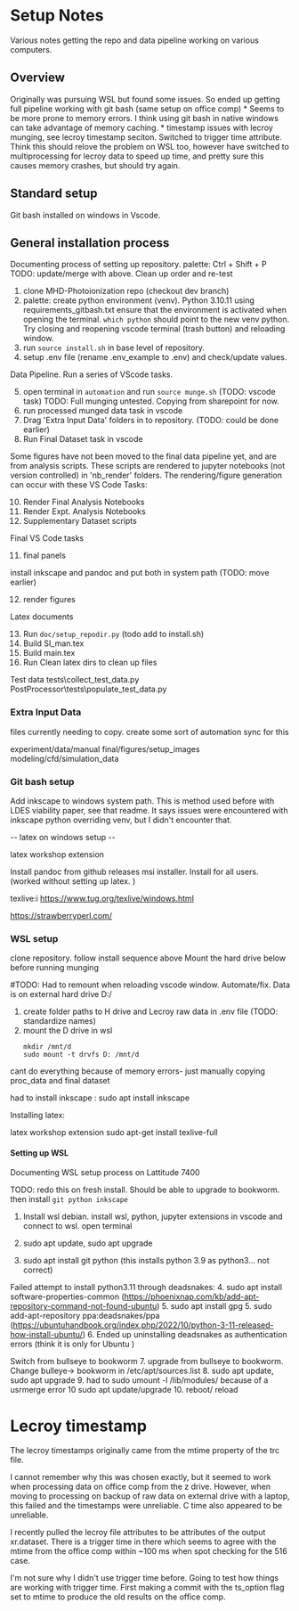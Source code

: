 # Setup Notes

Various notes getting the repo and data pipeline working on various computers. 

## Overview

Originally was pursuing WSL but found some issues. So ended up getting full pipeline working with git bash (same setup on office comp)
    * Seems to be more prone to memory errors. I think using git bash in native windows can take advantage of memory caching. 
    * timestamp issues with lecroy munging, see lecroy timestamp seciton. Switched to trigger time attribute. Think this should relove the problem on WSL too, however have switched to multiprocessing for lecroy data to speed up time, and pretty sure this causes memory crashes, but should try again. 

## Standard setup 

Git bash installed on windows in Vscode. 


## General installation process

Documenting process of setting up repository. 
palette: Ctrl + Shift + P
TODO: update/merge with above. Clean up order and re-test

1. clone MHD-Photoionization repo (checkout dev branch)
2. palette: create python environment (venv).  Python 3.10.11 using requirements_gitbash.txt
    ensure that the environment is activated when opening the terminal. `which python` should point to the new venv python. Try closing and reopening vscode terminal (trash button) and reloading window. 
3. run `source install.sh` in base level of repository. 
4. setup .env file (rename .env_example to .env) and check/update values. 


Data Pipeline. Run a series of VScode tasks. 

5. open terminal in `automation` and run `source munge.sh` (TODO: vscode task)
    TODO: Full munging untested. Copying from sharepoint for now. 
6. run processed munged data task in vscode
8. Drag 'Extra Input Data' folders in to repository. (TODO: could be done earlier)
9. Run Final Dataset task in vscode

Some figures have not been moved to the final data pipeline yet, and are from analysis scripts. These scripts are rendered to jupyter notebooks (not version controlled) in 'nb_render' folders. The rendering/figure generation can occur with these VS Code Tasks:

10. Render Final Analysis Notebooks
10. Render Expt. Analysis Notebooks 
10. Supplementary Dataset scripts

Final VS Code tasks

11. final panels

install inkscape and pandoc and put both in system path (TODO: move earlier)

12. render figures

Latex documents 

13. Run `doc/setup_repodir.py` (todo add to install.sh)
14. Build SI_man.tex
15. Build main.tex
16. Run Clean latex dirs to clean up files


Test data
tests\collect_test_data.py
PostProcessor\tests\populate_test_data.py


### Extra Input Data

files currently needing to copy. create some sort of automation sync for this

experiment/data/manual
final/figures/setup_images
modeling/cfd/simulation_data

### Git bash setup

Add inkscape to windows system path. This is method used before with LDES viability paper, see that readme. It says issues were encountered with inkscape python overriding venv, but I didn't encounter that. 

-- latex on windows setup --

latex workshop extension

Install pandoc from github releases msi installer. Install for all users. (worked without setting up latex. )

texlive:i https://www.tug.org/texlive/windows.html


https://strawberryperl.com/

### WSL setup 

clone repository. 
follow install sequence above
Mount the hard drive below before running munging 


#TODO: Had to remount when reloading vscode window. Automate/fix. 
Data is on external hard drive D:/

1. create folder paths to H drive and Lecroy raw data in .env file (TODO: standardize names)
2. mount the D drive in wsl
    ```
    mkdir /mnt/d
    sudo mount -t drvfs D: /mnt/d
    ```


cant do everything because of memory errors- just manually copying proc_data and final dataset

had to install inkscape : sudo apt install inkscape

Installing latex: 

latex workshop extension 
sudo apt-get install texlive-full 


#### Setting up WSL
Documenting WSL setup process on Lattitude 7400

TODO: redo this on fresh install. Should be able to upgrade to bookworm. then install `git python inkscape`

1. Install wsl debian. install wsl, python, jupyter extensions in vscode and connect to wsl. open terminal
2. sudo apt update, sudo apt upgrade

3. sudo apt install git python (this installs python 3.9 as python3... not correct)

Failed attempt to install python3.11 through deadsnakes:
4. sudo apt install software-properties-common (https://phoenixnap.com/kb/add-apt-repository-command-not-found-ubuntu)
5. sudo apt install gpg
5. sudo add-apt-repository ppa:deadsnakes/ppa (https://ubuntuhandbook.org/index.php/2022/10/python-3-11-released-how-install-ubuntu/)
6. Ended up uninstalling deadsnakes as authentication errors (think it is only for Ubuntu )

Switch from bullseye to bookworm
7. upgrade from bullseye to bookworm. Change bulleye-> bookworm in /etc/apt/sources.list
8. sudo apt update, sudo apt upgrade
9. had to sudo umount -l /lib/modules/ because of a usrmerge error
10 sudo apt update/upgrade
10. reboot/ reload


# Lecroy timestamp 

The lecroy timestamps originally came from the mtime property of the trc file. 

I cannot remember why this was chosen exactly, but it seemed to work when processing data on office comp from the z drive. However, when moving to processing on backup of raw data on external drive with a laptop, this failed and the timestamps were unreliable. C time also appeared to be unreliable. 

I recently pulled the lecroy file attributes to be attributes of the output xr.dataset. There is a trigger time in there which seems to agree with the mtime from the office comp within ~100 ms when spot checking for the 516 case. 

I'm not sure why I didn't use trigger time before. Going to test how things are working with trigger time. First making a commit with the ts_option flag set to mtime to produce the old results on the office comp. 
